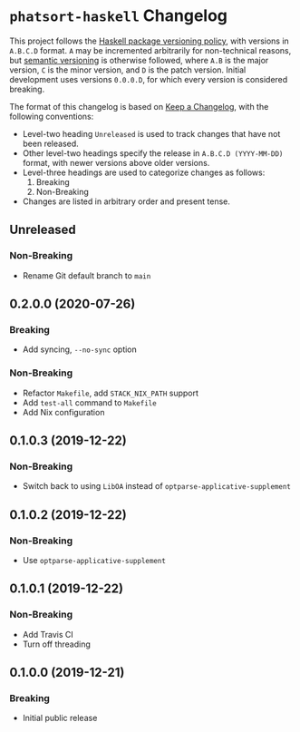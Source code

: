 # `phatsort-haskell` Changelog

This project follows the [Haskell package versioning policy][PVP], with
versions in `A.B.C.D` format.  `A` may be incremented arbitrarily for
non-technical reasons, but [semantic versioning][SemVer] is otherwise
followed, where `A.B` is the major version, `C` is the minor version, and `D`
is the patch version.  Initial development uses versions `0.0.0.D`, for which
every version is considered breaking.

[PVP]: <https://pvp.haskell.org/>
[SemVer]: <https://semver.org/>

The format of this changelog is based on [Keep a Changelog][KaC], with the
following conventions:

* Level-two heading `Unreleased` is used to track changes that have not been
  released.
* Other level-two headings specify the release in `A.B.C.D (YYYY-MM-DD)`
  format, with newer versions above older versions.
* Level-three headings are used to categorize changes as follows:
    1. Breaking
    2. Non-Breaking
* Changes are listed in arbitrary order and present tense.

[KaC]: <https://keepachangelog.com/en/1.0.0/>

## Unreleased

### Non-Breaking

* Rename Git default branch to `main`

## 0.2.0.0 (2020-07-26)

### Breaking

* Add syncing, `--no-sync` option

### Non-Breaking

* Refactor `Makefile`, add `STACK_NIX_PATH` support
* Add `test-all` command to `Makefile`
* Add Nix configuration

## 0.1.0.3 (2019-12-22)

### Non-Breaking

* Switch back to using `LibOA` instead of `optparse-applicative-supplement`

## 0.1.0.2 (2019-12-22)

### Non-Breaking

* Use `optparse-applicative-supplement`

## 0.1.0.1 (2019-12-22)

### Non-Breaking

* Add Travis CI
* Turn off threading

## 0.1.0.0 (2019-12-21)

### Breaking

* Initial public release
